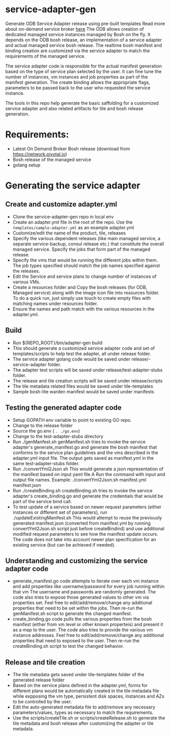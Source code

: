 # service-adapter-gen

Generate ODB Service Adapter release using pre-built templates
Read more about on-demand service broker [here](https://docs.pivotal.io/on-demand-service-broker/)
The ODB allows creation of dedicated managed service instances managed by Bosh on the fly. It depends on the ODB bosh release, an implementation of a service adapter and actual managed service bosh release. The realtime bosh manifest and binding creation are customized via the service adapter to match the requirements of the managed service.

The service adapter code is responsible for the actual manifest generation based on the type of service plan selected by the user. It can fine tune the number of instances, vm instances and job properties as part of the manifest generation. The create binding allows the appropriate flags, parameters to be passed back to the user who requested the service instance.

The tools in this repo help generate the basic saffolding for a customized service adapter and also related artifacts for tile and bosh release generation.

# Requirements:
* Latest On Demand Broker Bosh release (download from https://network.pivotal.io)
* Bosh release of the managed service
* golang setup

# Generating the service adapter

## Create and customize adapter.yml
* Clone the service-adapter-gen repo in local env
* Create an adapter.yml file in the root of the repo. Use the `templates/sample-adapter.yml` as an example adapter.yml
* Customize/edit the name of the product, tile, releases
* Specify the various dependent releases (like main managed service, a separate service-backup, consul release etc.) that constitute the overall managed service. Specify the jobs that form part of the managed release.
* Specify the vms that would be running the different jobs within them. The job types specified should match the job names specified against the releases.
* Edit the Service and service plans to change number of instances of various VMs.
* Create a resources folder and Copy the bosh releases (for ODB, Managed service) along with the image icon file into resources folder. To do a quick run, just simply use touch to create empty files with matching names under resources folder.
* Ensure the names and path match with the various resources in the adapter.yml.

## Build
* Run ${REPO_ROOT}/bin/adapter-gen build
* This should generate a customized service adapter code and set of templates/scripts to help test the adapter, all under release folder.
* The service adapter golang code would be saved under release/<product>-service-adapter folder.
* The adapter test scripts will be saved under release/test-adapter-stubs folder.
* The release and tile creation scripts will be saved under release/scripts
* The tile metadata related files would be saved under tile-templates
* Sample bosh-lite warden manifest would be saved under manifests

## Testing the generated adapter code
* Setup GOPATH env variable to point to existing GO repo.
* Change to the release folder
* Source the go.env ( `. ./go.env`)
* Change to the test-adapter-stubs directory 
* Run ./genManfest.sh
  genManifest.sh tries to invoke the service adapter's generate_manifest.go and generate the bosh manifest that conforms to the service plan guidelines and the vms described in the adapter.yml input file. The output gets saved as manifest.yml in the same test-adapter-stubs folder.
* Run ./convertYml2Json.sh 
  This would generate a json representation of the manifest based on input yaml file.A
  Run the command with input and output file names.
  Example: ./convertYml2Json.sh manifest.yml manifest.json
* Run ./createBinding.sh
  createBinding.sh tries to invoke the service adapter's create_binding.go and generate the credentials that would be part of the service bind call. 
* To test update of a service based on newer request parameters (either instances or different set of parameters), run ./updateExistingManifest.sh
  This would attempt to reuse the previously generated manifest.json (converted from manifest.yml by running convertYml2Json.sh script just before createBindind) and use additional modified request parameters to see how the manifest update occurs. The code does not take into account newer plan specification for an existing service (but can be achieved if needed).

## Understanding and customizing the service adapter code
* generate_manifest.go code attempts to iterate over each vm instance and add properties like username/password for every job running within that vm  The username and passwords are randomly generated. The code also tries to expose those generated values to other vm via properties set. Feel free to edit/add/remove/change any additional properties that need to be set within the jobs. Then re-run the genManifest.sh script to generate the changed manifest.
* create_binding.go code pulls the various properties from the bosh manifest (either from vm level or other known properteis) and present it as a map to the user. The code also tries to provide the various vm instance addresses. Feel free to edit/add/remove/change any additional properties that need to exposed to the user. Then re-run the createBinding.sh script to test the changed behavior.

## Release and tile creation
* The tile metadata gets saved under tile-templates folder of the generated release folder 
* Based on the service plans defined in the adapter.yml, forms for different plans would be automatically created in the tile metadata file while expposing the vm type, persistent disk spaces, instances and AZs to be controlled by the user.
* Edit the auto-generated metadata file to add/remove any necessary parameters/values, types as necessary to match the requirements.
* Use the scripts/createTile.sh or scripts/createRelease.sh to generate the tile metadata and bosh release after customizing the adapter or tile metadata.
